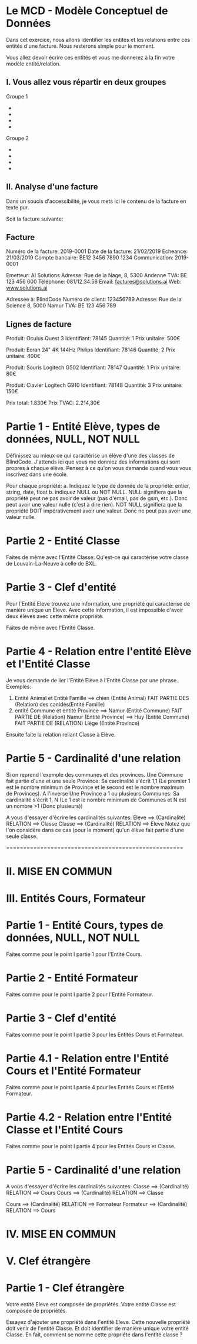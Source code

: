 # Le MCD - Modèle Conceptuel de Données

Dans cet exercice, nous allons identifier les entités et les relations entre ces entités d'une facture. Nous resterons simple pour le moment.

Vous allez devoir écrire ces entités et vous me donnerez à la fin votre modèle entité/relation.

## I. Vous allez vous répartir en deux groupes

Groupe 1

-
-
-
-

Groupe 2

-
-
-
-

## II. Analyse d'une facture

Dans un soucis d'accessibilité, je vous mets ici le contenu de la facture en texte pur.

Soit la facture suivante:

Facture
-------
Numéro de la facture: 2019-0001
Date de la facture: 21/02/2019
Echeance: 21/03/2019
Compte bancaire: BE12 3456 7890 1234
Communication: 2019-0001


Emetteur: AI Solutions
Adresse: Rue de la Nage, 8, 5300 Andenne
TVA: BE 123 456 000
Téléphone: 081/12.34.56
Email: factures@solutions.ai
Web: www.solutions.ai

Adressée à: BlindCode
Numéro de client: 123456789
Adresse: Rue de la Science 8, 5000 Namur
TVA: BE 123 456 789

Lignes de facture
---------------
Produit: Oculus Quest 3
Identifiant: 78145
Quantité: 1
Prix unitaire: 500€

Produit: Ecran 24" 4K 144Hz Philips
Identifiant: 78146
Quantité: 2
Prix unitaire: 400€

Produit: Souris Logitech G502
Identifiant: 78147
Quantité: 1
Prix unitaire: 80€

Produit: Clavier Logitech G910
Identifiant: 78148
Quantité: 3
Prix unitaire: 150€

Prix total: 1.830€
Prix TVAC: 2.214,30€











Partie 1 - Entité Elève, types de données, NULL, NOT NULL
========
Définissez au mieux ce qui caractérise un élève d'une des classes de BlindCode.
J'attends ici que vous me donniez des informations qui sont propres à chaque élève.
Pensez à ce qu'on vous demande quand vous vous inscrivez dans une école.

Pour chaque propriété:
a. Indiquez le type de donnée de la propriété: entier, string, date, float
b. indiquez NULL ou NOT NULL.
NULL signifiera que la propriété peut ne pas avoir de valeur (pas d'email, pas de gsm, etc.). Donc peut avoir une valeur nulle (c'est à dire rien).
NOT NULL signifiera que la propriété DOIT impérativement avoir une valeur. Donc ne peut pas avoir une valeur nulle.

Partie 2 - Entité Classe
========
Faites de même avec l'Entité Classe:
Qu'est-ce qui caractérise votre classe de Louvain-La-Neuve à celle de BXL.

Partie 3 - Clef d'entité
========
Pour l'Entité Eleve trouvez une information, une propriété qui caractérise de manière unique un Eleve.
Avec cette information, il est impossible d'avoir deux élèves avec cette même propriété.

Faites de même avec l'Entité Classe.

Partie 4 - Relation entre l'entité Elève et l'Entité Classe
========
Je vous demande de lier l'Entité Elève à l'Entité Classe par une phrase.
Exemples:
1. Entité Animal et Entité Famille
==> chien (Entité Animal) FAIT PARTIE DES (Relation) des canidés(Entité Famille)
2. entité Commune et entité Province
==> Namur (Entité Commune) FAIT PARTIE DE (Relation) Namur (Entité Province)
==> Huy (Entité Commune) FAIT PARTIE DE (RELATION) Liège (Entité Province)

Ensuite faite la relation reliant Classe à Elève.

Partie 5 - Cardinalité d'une relation
========
Si on reprend l'exemple des communes et des provinces.
Une Commune fait partie d'une et une seule Province: Sa cardinalité s'écrit 1,1 (Le premier 1 est le nombre minimum de Province et le second est le nombre maximum de Provinces).
A l'inverse Une Province a 1 ou plusieurs Communes: Sa cardinalité s'écrit 1, N (Le 1 est le nombre minimum de Communes et N est un nombre >1 (Donc plusieurs))

A vous d'essayer d'écrire les cardinalités suivantes:
Eleve  ==> (Cardinalité) RELATION ==> Classe
Classe ==> (Cardinalité) RELATION ==> Eleve
Notez que l'on considère dans ce cas (pour le moment) qu'un élève fait partie d'une seule classe.

====================================================

II. MISE EN COMMUN
==================

III. Entités Cours, Formateur
=============================
Partie 1 - Entité Cours, types de données, NULL, NOT NULL 
========
Faites comme pour le point I partie 1 pour l'Entité Cours.

Partie 2 - Entité Formateur
========
Faites comme pour le point I partie 2 pour l'Entité Formateur.

Partie 3 - Clef d'entité
========
Faites comme pour le point I partie 3 pour les Entités Cours et Formateur.

Partie 4.1 - Relation entre l'Entité Cours et l'Entité Formateur
==========
Faites comme pour le point I partie 4 pour les Entités Cours et l'Entité Formateur.

Partie 4.2 - Relation entre l'Entité Classe et l'Entité Cours
==========
Faites comme pour le point I partie 4 pour les Entités Cours et Classe.

Partie 5 - Cardinalité d'une relation
========
A vous d'essayer d'écrire les cardinalités suivantes:
Classe  ==> (Cardinalité) RELATION ==> Cours
Cours  ==> (Cardinalité) RELATION ==> Classe

Cours  ==> (Cardinalité) RELATION ==> Formateur
Formateur ==> (Cardinalité) RELATION ==> Cours

IV. MISE EN COMMUN
==================

V. Clef étrangère
=================

Partie 1 - Clef étrangère 
========
Votre entité Eleve  est composée de propriétés.
Votre entité Classe est composée de propriétés.

Essayez d'ajouter une propriété dans l'entité Eleve.
Cette nouvelle propriété doit venir de l'entité Classe. Et doit identifier de manière unique votre entité Classe.
En fait, comment se nomme cette propriété dans l'entité classe ?
